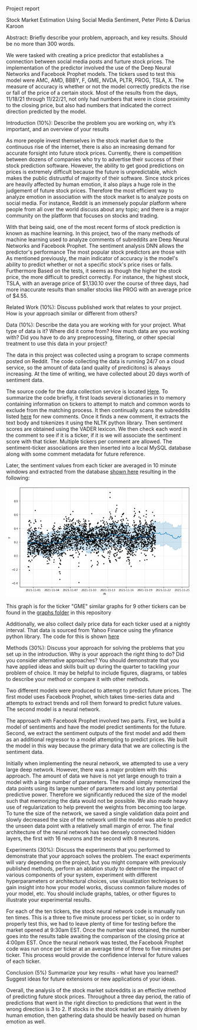 Project report

Stock Market Estimation Using Social Media Sentiment, Peter Pinto & Darius Karoon

Abstract: Briefly describe your problem, approach, and key results. Should be no more than 300 words.

We were tasked with creating a price predictor that establishes a connection between social media posts and furture stock prices. The implementation of the predictor involved the use of the Deep Neural Networks and Facebook Prophet models. The tickers used to test this model were AMC, AMD, BBBY, F, GME, NVDA, PLTR, PROG, TSLA, X. The measure of accuracy is whether or not the model correctly predicts the rise or fall of the price of a certain stock. Most of the results from the days, 11/18/21 through 11/22/21, not only had numbers that were in close proximity to the closing price, but also had numbers that indicated the correct direction predicted by the model.

Introduction (10%): Describe the problem you are working on, why it’s important, and an overview of your results

As more people invest themselves in the stock market due to the continuous rise of the internet, there is also an increasing demand for accurate forsight into future stock prices. Currently, there is competition between dozens of companies who try to advertise their success of their stock prediction software. However, the ability to get good predictions on prices is extremely difficult because the future is unpredictable, which makes the public distrustful of majority of their software. Since stock prices are heavily affected by human emotion, it also plays a huge role in the judgement of future stock prices. Therefore the most efficient way to analyze emotion in association with the stock market is to analyze posts on social media. For instance, Reddit is an immensely popular platform where people from all over the world discuss about any topic; and there is a major community on the platform that focuses on stocks and trading. 

With that being said, one of the most recent forms of stock prediction is known as machine learning. In this project, two of the many methods of machine learning used to analyze comments of subreddits are Deep Neural Networks and Facebook Prophet. The sentiment analysis DNN allows the predictor's performance The most popular stock predictors are those with As mentioned previously, the main indicator of accuracy is the model's ability to predict whether or not a specific stock's price rises or falls. Furthermore Based on the tests, it seems as though the higher the stock price, the more difficult to predict correctly. For instance, the highest stock, TSLA, with an average price of $1,130.10 over the course of three days, had more inaccurate results than smaller stocks like PROG with an average price of $4.55. 

Related Work (10%): Discuss published work that relates to your project. How is your approach similar or different from others?

Data (10%): Describe the data you are working with for your project. What type of data is it? Where did it come from? How much data are you working with? Did you have to do any preprocessing, filtering, or other special treatment to use this data in your project?

The data in this project was collected using a program to scrape comments posted on Reddit.  The code collecting the data is running 24/7 on a cloud service, so the amount of data (and quality of predicitons) is always increasing.  At the time of writing, we have collected about 20 days worth of sentiment data.  

The source code for the data collection service is located [Here](https://github.com/petergpinto/cs301-101-group4/blob/master/data_gathering/comment_service.py).  To summarize the code briefly, it first loads several dictionaries in to memory containing information on tickers to attempt to match and common words to exclude from the matching process.  It then continually scans the subreddits listed [here](https://github.com/petergpinto/cs301-101-group4/blob/master/data_gathering/comment_service_resources/subreddit_list) for new comments.  Once it finds a new comment, it extracts the text body and tokenizes it using the NLTK python library.  Then sentiment scores are obtained using the VADER lexicon.  We then check each word in the comment to see if it is a ticker, if it is we will associate the sentiment score with that ticker.  Multiple tickers per comment are allowed.  The sentiment-ticker associations are then inserted into a local MySQL database along with some comment metadata for future reference.

Later, the sentiment values from each ticker are averaged in 10 minute windows and extracted from the database [shown here](https://github.com/petergpinto/cs301-101-group4/blob/master/queries/GMEquery.sql) resulting in the following:


<p align="center">
  <img src="https://github.com/petergpinto/cs301-101-group4/blob/master/graphs/GME/sentiment_forecast.png?raw=true" />
</p>

This graph is for the ticker "GME" similar graphs for 9 other tickers can be found in the [graphs folder](https://github.com/petergpinto/cs301-101-group4/tree/master/graphs) in this repository

Additionally, we also collect daily price data for each ticker used at a nightly interval.  That data is sourced from Yahoo Finance using the yfinance python library.  The code for this is shown [here](https://github.com/petergpinto/cs301-101-group4/blob/master/data_gathering/getHistoricalPrices.py)

Methods (30%): Discuss your approach for solving the problems that you set up in the introduction. Why is your approach the right thing to do? Did you consider alternative approaches? You should demonstrate that you have applied ideas and skills built up during the quarter to tackling your problem of choice. It may be helpful to include figures, diagrams, or tables to describe your method or compare it with other methods.

Two different models were produced to attempt to predict future prices.  The first model uses Facebook Prophet, which takes time-series data and attempts to extract trends and roll them forward to predict future values.  The second model is a neural network.  

The approach with Facebook Prophet involved two parts.  First, we build a model of sentiments and have the model predict sentiments for the future.  Second, we extract the sentiment outputs of the first model and add them as an additional regressor to a model attempting to predict prices.  We built the model in this way because the primary data that we are collecting is the sentiment data.

Initially when implementing the neural network, we attempted to use a very large deep network. However, there was a major problem with this approach. The amount of data we have is not yet large enough to train a model with a large number of parameters.  The model simply memorized the data points using its large number of parameters and lost any potential predictive power. Therefore we significantly reduced the size of the model such that memorizing the data would not be possible.  We also made heavy use of regularization to help prevent the weights from becoming too large.  To tune the size of the network, we saved a single validation data point and slowly decreased the size of the network until the model was able to predict the unseen data point with a relatively small margin of error.  The final architecture of the neural network has two densely connected hidden layers, the first with 16 neurons and the second with 8 neurons.

Experiments (30%): Discuss the experiments that you performed to demonstrate that your approach solves the problem. The exact experiments will vary depending on the project, but you might compare with previously published methods, perform an ablation study to determine the impact of various components of your system, experiment with different hyperparameters or architectural choices, use visualization techniques to gain insight into how your model works, discuss common failure modes of your model, etc. You should include graphs, tables, or other figures to illustrate your experimental results.

For each of the ten tickers, the stock neural network code is manually run ten times. This is a three to five minute process per ticker, so in order to properly test this, we had to leave plenty of time for testing before the market opened at 9:30am EST. Once the number was obtained, the number goes into the results table awaiting the comparison of the closing price at 4:00pm EST. Once the neural network was tested, the Facebook Prophet code was run once per ticker at an average time of three to five minutes per ticker. This process would provide the confidence interval for future values of each ticker.

Conclusion (5%) Summarize your key results - what have you learned? Suggest ideas for future extensions or new applications of your ideas.

Overall, the analysis of the stock market subreddits is an effective method of predicting future stock prices. Throughout a three day period, the ratio of predictions that went in the right direction to predictions that went in the wrong direction is 3 to 2. If stocks in the stock market are mainly driven by human emotion, then gathering data should be heavily based on human emotion as well. 





